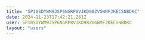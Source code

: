 ```yaml
---
title: "SP10SDYWM9JSP6NGRP8VJKD98ZVGWMFJKECSNBDKC"
date: 2024-11-23T17:42:21.261Z
user: SP10SDYWM9JSP6NGRP8VJKD98ZVGWMFJKECSNBDKC
layout: "users"
---
```

    